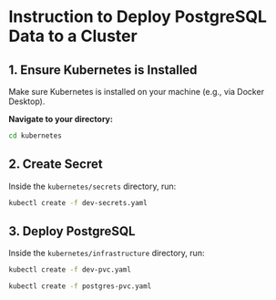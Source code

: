 # Instruction to Deploy PostgreSQL Data to a Cluster

## 1. Ensure Kubernetes is Installed
Make sure Kubernetes is installed on your machine (e.g., via Docker Desktop).

**Navigate to your directory:**
```sh
cd kubernetes
```

## 2. Create Secret
Inside the `kubernetes/secrets` directory, run:
```sh
kubectl create -f dev-secrets.yaml
```

## 3. Deploy PostgreSQL
Inside the `kubernetes/infrastructure` directory, run:
```sh
kubectl create -f dev-pvc.yaml
```
```sh
kubectl create -f postgres-pvc.yaml
```
